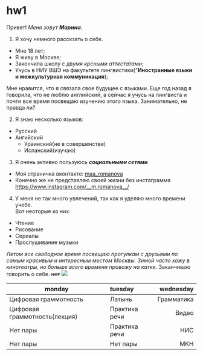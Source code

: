 # hw1
Привет! *Меня зовут **Марина**.*
1. Я хочу немного расскзать о себе.
+ Мне 18 лет;
+ Я живу в Москве;
+ Закончила школу с *двумя крсными аттестатами*;
+ Учусь в НИУ ВШЭ на факультете лингвистики("__Иностранные языки и межкультурная коммуникация__);

 Мне нравится, что я связала свое будущее с языками. Еще год назад я говорила, что не люблю английский, а сейчас я учусь на лингвиста и почти все время посвещаю изучению этого языка. Занимательно, не правда ли?

2. Я знаю несколько языков:
+ Русский
+ Ангийский
  -  Ураинский(не в совершенстве)
  *  Испанский(изучаю)
3. Я очень активно пользуюсь ***социальными сетями***
- Моя страничка вконтакте: 
[maa_romanova](https://vk.com/maa_romanova)
- Конечно же не представляю своей жизни без инстаграмма
<https://www.instagram.com/__m.romanova__/>

4. У меня не так много увлечений, так как я уделяю много времени учебе.
<br> Вот неоторые из них:
+ Чтение
+ Рисование
+ Сериалы
+ Прослушивание музыки 
 
_Летом все свободное время посвещаю прогулкам с друзьями по самым красивым и интересным местам Москвы. Зимой часто хожу в кинотеатры, но больше всего времени провожу на катке_. 
Заканчиваю говорить о себе. ~~нет~~
![](https://cdn.fishki.net/upload/post/2017/01/05/2183399/tn/4-13.jpg)

monday|tuesday|wednesday
---|:---|---:
Цифровая граммотность|Латынь|Грамматика
Цифровая граммотность(лекция)|Практика речи|Видео
Нет пары|Практика речи|НИС
Нет пары|Нет пары|МКН
